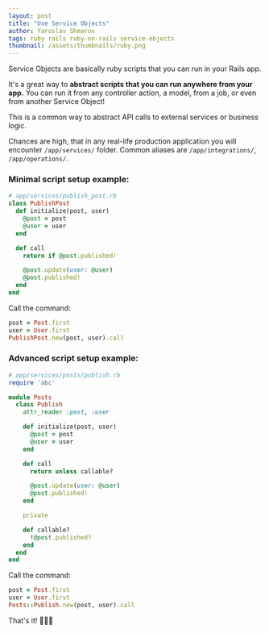 ```yaml
---
layout: post
title: "Use Service Objects"
author: Yaroslav Shmarov
tags: ruby rails ruby-on-rails service-objects
thumbnail: /assets/thumbnails/ruby.png
---
```


Service Objects are basically ruby scripts that you can run in your Rails app.

It's a great way to **abstract scripts that you can run anywhere from your app.** You can run it from any controller action, a model, from a job, or even from another Service Object!

This is a common way to abstract API calls to external services or business logic.

Chances are high, that in any real-life production application you will encounter `/app/services/` folder. Common aliases are `/app/integrations/`, `/app/operations/`.

### Minimal script setup example:

```ruby
# app/services/publish_post.rb
class PublishPost
  def initialize(post, user)
    @post = post
    @user = user
  end

  def call
    return if @post.published!

    @post.update(user: @user)
    @post.published!
  end
end
```

Call the command:

```ruby
post = Post.first
user = User.first
PublishPost.new(post, user).call
```

### Advanced script setup example:

```ruby
# app/services/posts/publish.rb
require 'abc'

module Posts
  class Publish
    attr_reader :post, :user

    def initialize(post, user)
      @post = post
      @user = user
    end

    def call
      return unless callable?

      @post.update(user: @user)
      @post.published!
    end

    private

    def callable?
      !@post.published?
    end
  end
end
```

Call the command:

```ruby
post = Post.first
user = User.first
Posts::Publish.new(post, user).call
```

That's it! 🎉🥳🍾
